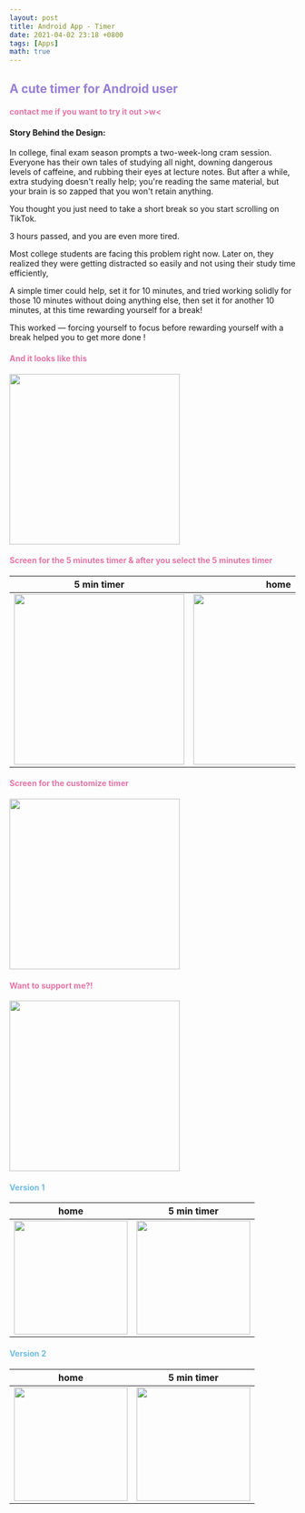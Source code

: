 ```yaml
---
layout: post
title: Android App - Timer
date: 2021-04-02 23:18 +0800
tags: [Apps]
math: true
---
```


<!-- Global site tag (gtag.js) - Google Analytics -->
  <script async src="https://www.googletagmanager.com/gtag/js?id=G-TG0XJZG53F"></script>
  <script>
    window.dataLayer = window.dataLayer || [];
    function gtag(){dataLayer.push(arguments);}
    gtag('js', new Date());

    gtag('config', 'G-TG0XJZG53F');
  </script>


## <font color= 977FD7> A cute timer for Android user</font>

#### <font color= E675A7> contact me if you want to try it out >w<</font>

#### Story Behind the Design:

In college, final exam season prompts a two-week-long cram session. Everyone has their own tales of studying all night, downing dangerous levels of caffeine, and rubbing their eyes at lecture notes. But after a while, extra studying doesn't really help; you're reading the same material, but your brain is so zapped that you won't retain anything.

You thought you just need to take a short break so you start scrolling on TikTok.

3 hours passed, and you are even more tired.

Most college students are facing this problem right now. Later on, they realized they were getting distracted so easily and not using their study time efficiently,

A simple timer could help, set it for 10 minutes, and tried working solidly for those 10 minutes without doing anything else, then set it for another 10 minutes, at this time rewarding yourself for a break!

This worked — forcing yourself to focus before rewarding yourself with a break helped you to get more done !

#### <font color= E675A7> And it looks like this </font>

<img src="{{ '/app/android-timer/home.png' | relative_url }}" width="300px">

#### <font color= E675A7> Screen for the 5 minutes timer & after you select the 5 minutes timer</font>

 5 min timer |   home
:-------------------------:|:-------------------------:
<img src="https://joy3luo.github.io/mathnotes/app/android-timer/screen5min.gif" width="300"> |  <img src="https://joy3luo.github.io/mathnotes/app/android-timer/screen5minhome.jpg" width="300">

#### <font color= E675A7> Screen for the customize timer </font>

<img src="{{ '/app/android-timer/screencusplay.gif' | relative_url }}" width="300px">

#### <font color= E675A7> Want to support me?! </font>

<img src="{{ '/app/android-timer/supporrt.png' | relative_url }}" width="300px">

#### <font color= 6FBCE1> Version 1</font>

home |5 min timer
:-----------------:|:-----------------:
<img src="https://joy3luo.github.io/mathnotes/app/android-timer/v1home.png" width="200"> |  <img src="https://joy3luo.github.io/mathnotes/app/android-timer/v15min.png" width="200">

#### <font color= 6FBCE1> Version 2</font>

home |5 min timer
:---------------------:|:---------------------:
<img src="https://joy3luo.github.io/mathnotes/app/android-timer/v2home.png" width="200"> |  <img src="https://joy3luo.github.io/mathnotes/app/android-timer/v25min.png" width="200">

